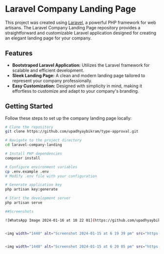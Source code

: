 
# Laravel Company Landing Page


This project was created using [Laravel](https://laravel.com/), a powerful PHP framework for web artisans. The Laravel Company Landing Page repository provides a straightforward and customizable Laravel application designed for creating an elegant landing page for your company.

## Features

- **Bootstraped Laravel Application:** Utilizes the Laravel framework for scalable and efficient development.
- **Sleek Landing Page:** A clean and modern landing page tailored to represent your company professionally.
- **Easy Customization:** Designed with simplicity in mind, making it effortless to customize and adapt to your company's branding.

## Getting Started

Follow these steps to set up the company landing page locally:

```bash
# Clone the repository
git clone https://github.com/upadhyaybikram/type-approval.git

# Navigate to the project directory
cd laravel-company-landing

# Install PHP dependencies
composer install

# Configure environment variables
cp .env.example .env
# Modify .env file with your configuration

# Generate application key
php artisan key:generate

# Start the development server
php artisan serve

##Screenshots

![WhatsApp Image 2024-01-16 at 10 22 01](https://github.com/upadhyaybikram/type-approval/assets/43924986/9497d4a1-6deb-4766-8872-c2c19ca13f26)


<img width="1440" alt="Screenshot 2024-01-15 at 6 19 39 pm" src="https://github.com/upadhyaybikram/type-approval/assets/43924986/d3f02fd6-ddb0-4a78-a9d5-706f31ddff67">


<img width="1440" alt="Screenshot 2024-01-15 at 6 20 05 pm" src="https://github.com/upadhyaybikram/type-approval/assets/43924986/8538ea59-e2cf-4457-96c4-1465304289b8">



